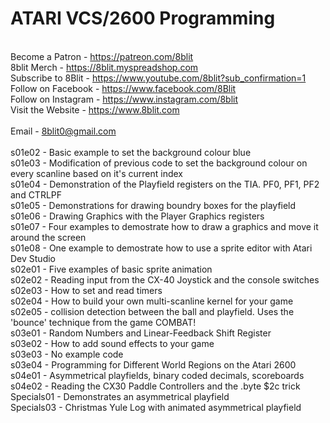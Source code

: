# ATARI VCS/2600 Programming
\
Become a Patron - https://patreon.com/8blit \
8blit Merch - https://8blit.myspreadshop.com \
Subscribe to 8Blit - https://www.youtube.com/8blit?sub_confirmation=1 \
Follow on Facebook - https://www.facebook.com/8Blit \
Follow on Instagram - https://www.instagram.com/8blit \
Visit the Website - https://www.8blit.com \
\
Email - 8blit0@gmail.com\
\
s01e02 - Basic example to set the background colour blue\
s01e03 - Modification of previous code to set the background colour on every scanline based on it's current index\
s01e04 - Demonstration of the Playfield registers on the TIA. PF0, PF1, PF2 and CTRLPF\
s01e05 - Demonstrations for drawing boundry boxes for the playfield\
s01e06 - Drawing Graphics with the Player Graphics registers\
s01e07 - Four examples to demostrate how to draw a graphics and move it around the screen\
s01e08 - One example to demostrate how to use a sprite editor with Atari Dev Studio\
s02e01 - Five examples of basic sprite animation\
s02e02 - Reading input from the CX-40 Joystick and the console switches\
s02e03 - How to set and read timers\
s02e04 - How to build your own multi-scanline kernel for your game\
s02e05 - collision detection between the ball and playfield. Uses the 'bounce' technique from the game COMBAT!\
s03e01 - Random Numbers and Linear-Feedback Shift Register\
s03e02 - How to add sound effects to your game\
s03e03 - No example code\
s03e04 - Programming for Different World Regions on the Atari 2600\
s04e01 - Asymmetrical playfields, binary coded decimals, scoreboards\
s04e02 - Reading the CX30 Paddle Controllers and the .byte $2c trick\
Specials01 - Demonstrates an asymmetrical playfield\
Specials03 - Christmas Yule Log with animated asymmetrical playfield


